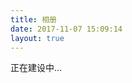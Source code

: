 ```yaml
---
title: 相册
date: 2017-11-07 15:09:14
layout: true
---
```

正在建设中...
<link type="text/css" href="/fancybox/jquery.fancybox.css" rel="stylesheet">
<div class="instagram"><section class="archives album"><ul class="img-box-ul"></ul></section></div>